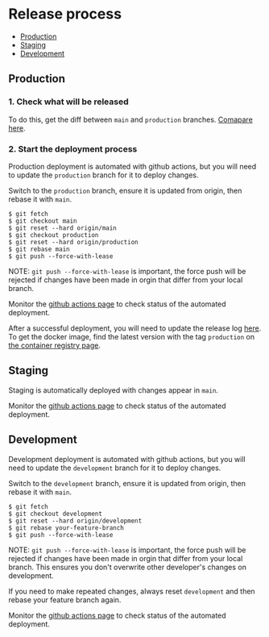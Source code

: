 # Release process

- [Production](#production)
- [Staging](#staging)
- [Development](#development)

## Production

### 1. Check what will be released

To do this, get the diff between `main` and `production` branches. [Comapare here](https://github.com/DFE-Digital/buy-for-your-school/compare/production...main).

### 2. Start the deployment process

Production deployment is automated with github actions, but you will need to update the `production` branch for it to deploy changes.

Switch to the `production` branch, ensure it is updated from origin, then rebase it with `main`.

```
$ git fetch
$ git checkout main
$ git reset --hard origin/main
$ git checkout production
$ git reset --hard origin/production
$ git rebase main
$ git push --force-with-lease
```

NOTE: `git push --force-with-lease` is important, the force push will be rejected if changes have been made in orgin that differ from your local branch.

Monitor the [github actions page](https://github.com/DFE-Digital/buy-for-your-school/actions/workflows/ci-full-pipeline.yml) to check status of the automated deployment.

After a successful deployment, you will need to update the release log [here](https://dfedigital.atlassian.net/wiki/spaces/GHBFS/pages/3535732763/Development+Release+log). 
To get the docker image, find the latest version with the tag `production` on [the container registry page](https://github.com/DFE-Digital/buy-for-your-school/pkgs/container/buy-for-your-school). 

## Staging

Staging is automatically deployed with changes appear in `main`.

Monitor the [github actions page](https://github.com/DFE-Digital/buy-for-your-school/actions/workflows/ci-full-pipeline.yml) to check status of the automated deployment.

## Development

Development deployment is automated with github actions, but you will need to update the `development` branch for it to deploy changes.

Switch to the `development` branch, ensure it is updated from origin, then rebase it with `main`.

```
$ git fetch
$ git checkout development
$ git reset --hard origin/development
$ git rebase your-feature-branch
$ git push --force-with-lease
```

NOTE: `git push --force-with-lease` is important, the force push will be rejected if changes have been made in orgin that differ from your local branch. This ensures you don't overwrite other developer's changes on development.

If you need to make repeated changes, always reset `development` and then rebase your feature branch again.

Monitor the [github actions page](https://github.com/DFE-Digital/buy-for-your-school/actions/workflows/ci-full-pipeline.yml) to check status of the automated deployment.
